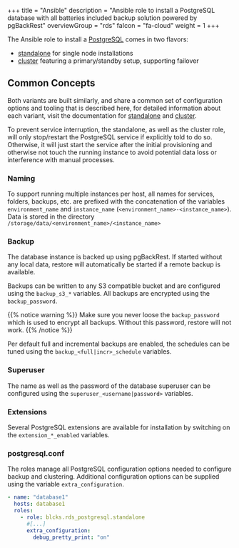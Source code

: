 +++
title = "Ansible"
description = "Ansible role to install a PostgreSQL database with all batteries included backup solution powered by pgBackRest"
overviewGroup = "rds"
faIcon = "fa-cloud"
weight = 1
+++

The Ansible role to install a [PostgreSQL](https://www.postgresql.org/) comes in two flavors:

* [standalone](./standalone) for single node installations
* [cluster](./cluster) featuring a primary/standby setup, supporting failover


## Common Concepts

Both variants are built similarly, and share a common set of configuration options and tooling that is described here, for detailed information about each variant, visit the documentation for [standalone](./standalone) and [cluster](./cluster).

To prevent service interruption, the standalone, as well as the cluster role, will only stop/restart the PostgreSQL
service if explicitly told to do so. Otherwise, it will just start the service after the initial provisioning and
otherwise not touch the running instance to avoid potential data loss or interference with manual processes.

### Naming

To support running multiple instances per host, all names for services, folders, backups, etc. are prefixed with the concatenation of the variables `environment_name` and `instance_name` (`<environment_name>-<instance_name>`). Data is stored in the directory `/storage/data/<environment_name>/<instance_name>`

### Backup

The database instance is backed up using pgBackRest. If started without any local data, restore will automatically be started if a remote backup is available.

Backups can be written to any S3 compatible bucket and are configured using the `backup_s3_*` variables. All backups are encrypted using the `backup_password`.

{{% notice warning %}}
Make sure you never loose the `backup_password` which is used to encrypt all backups. Without this password, restore will not work.
{{% /notice %}}

Per default full and incremental backups are enabled, the schedules can be tuned using the `backup_<full|incr>_schedule` variables.

### Superuser

The name as well as the password of the database superuser can be configured using the `superuser_<username|password>` variables.

### Extensions

Several PostgreSQL extensions are available for installation by switching on the `extension_*_enabled` variables.

### postgresql.conf

The roles manage all PostgreSQL configuration options needed to configure backup and clustering. Additional configuration options can be supplied using the variable `extra_configuration`.

```yaml
- name: "database1"
  hosts: database1
  roles:
    - role: blcks.rds_postgresql.standalone
      #[...]
      extra_configuration:
        debug_pretty_print: "on"
```
